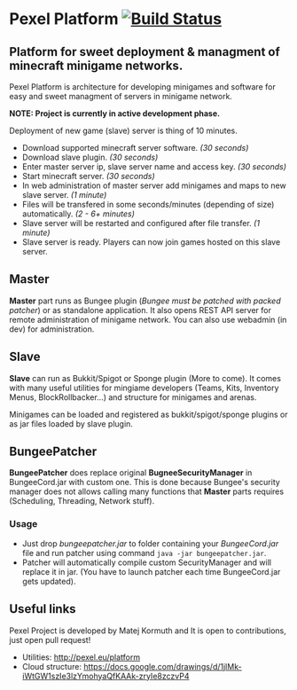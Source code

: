 Pexel Platform [![Build Status](https://travis-ci.org/dobrakmato/pexel-platform.svg?branch=master)](https://travis-ci.org/dobrakmato/pexel-platform)
==============
Platform for sweet deployment & managment of minecraft minigame networks.
----------------------------

Pexel Platform is architecture for developing minigames and software for easy and sweet managment of servers in minigame network. 

**NOTE: Project is currently in active development phase.**

Deployment of new game (slave) server is thing of 10 minutes.

- Download supported minecraft server software. *(30 seconds)*
- Download slave plugin. *(30 seconds)*
- Enter master server ip, slave server name and access key. *(30 seconds)*
- Start minecraft server. *(30 seconds)*
- In web administration of master server add minigames and maps to new slave server. *(1 minute)*
- Files will be transfered in some seconds/minutes (depending of size) automatically. *(2 - 6+ minutes)*
- Slave server will be restarted and configured after file transfer. *(1 minute)*
- Slave server is ready. Players can now join games hosted on this slave server.

Master
----------
**Master** part runs as Bungee plugin (*Bungee must be patched with packed patcher*) or as standalone application. It also opens REST API server for remote administration of minigame network. You can also use webadmin (in dev) for administration. 

Slave
--------
**Slave** can run as Bukkit/Spigot or Sponge plugin (More to come). It comes with many useful utilities for mingiame developers (Teams, Kits, Inventory Menus, BlockRollbacker...) and structure for minigames and arenas.

Minigames can be loaded and registered as bukkit/spigot/sponge plugins or as jar files loaded by slave plugin.

BungeePatcher
--------
**BungeePatcher** does replace original **BugneeSecurityManager** in BungeeCord.jar with custom one. This is done because Bungee's security manager does not allows calling many functions that **Master** parts requires (Scheduling, Threading, Network stuff). 

### Usage
- Just drop *bungeepatcher.jar* to folder containing your *BungeeCord.jar* file and run patcher using command `java -jar bungeepatcher.jar`. 
- Patcher will automatically compile custom SecurityManager and will replace it in jar. (You have to launch patcher each time BungeeCord.jar gets updated).

Useful links
-----------------
Pexel Project is developed by Matej Kormuth and It is open to contributions, just open pull request!

- Utilities: <http://pexel.eu/platform>
- Cloud structure: <https://docs.google.com/drawings/d/1jlMk-iWtGW1szIe3lzYmohyaQfKAAk-zryIe8zczvP4>

